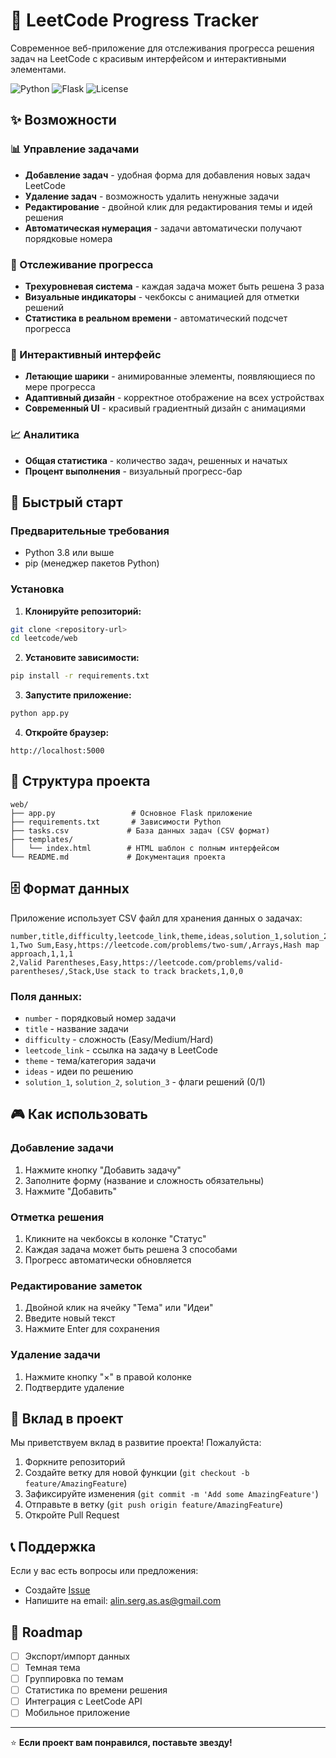 # 🎯 LeetCode Progress Tracker

Современное веб-приложение для отслеживания прогресса решения задач на LeetCode с красивым интерфейсом и интерактивными элементами.

![Python](https://img.shields.io/badge/Python-3.8+-blue.svg)
![Flask](https://img.shields.io/badge/Flask-2.3.3-green.svg)
![License](https://img.shields.io/badge/License-MIT-yellow.svg)

## ✨ Возможности

### 📊 Управление задачами
- **Добавление задач** - удобная форма для добавления новых задач LeetCode
- **Удаление задач** - возможность удалить ненужные задачи
- **Редактирование** - двойной клик для редактирования темы и идей решения
- **Автоматическая нумерация** - задачи автоматически получают порядковые номера

### 🎯 Отслеживание прогресса
- **Трехуровневая система** - каждая задача может быть решена 3 раза
- **Визуальные индикаторы** - чекбоксы с анимацией для отметки решений
- **Статистика в реальном времени** - автоматический подсчет прогресса

### 🎨 Интерактивный интерфейс
- **Летающие шарики** - анимированные элементы, появляющиеся по мере прогресса
- **Адаптивный дизайн** - корректное отображение на всех устройствах
- **Современный UI** - красивый градиентный дизайн с анимациями

### 📈 Аналитика
- **Общая статистика** - количество задач, решенных и начатых
- **Процент выполнения** - визуальный прогресс-бар

## 🚀 Быстрый старт

### Предварительные требования
- Python 3.8 или выше
- pip (менеджер пакетов Python)

### Установка

1. **Клонируйте репозиторий:**
```bash
git clone <repository-url>
cd leetcode/web
```

2. **Установите зависимости:**
```bash
pip install -r requirements.txt
```

3. **Запустите приложение:**
```bash
python app.py
```

4. **Откройте браузер:**
```
http://localhost:5000
```

## 📁 Структура проекта

```
web/
├── app.py                 # Основное Flask приложение
├── requirements.txt       # Зависимости Python
├── tasks.csv             # База данных задач (CSV формат)
├── templates/
│   └── index.html        # HTML шаблон с полным интерфейсом
└── README.md             # Документация проекта
```

## 🗄️ Формат данных

Приложение использует CSV файл для хранения данных о задачах:

```csv
number,title,difficulty,leetcode_link,theme,ideas,solution_1,solution_2,solution_3
1,Two Sum,Easy,https://leetcode.com/problems/two-sum/,Arrays,Hash map approach,1,1,1
2,Valid Parentheses,Easy,https://leetcode.com/problems/valid-parentheses/,Stack,Use stack to track brackets,1,0,0
```

### Поля данных:
- `number` - порядковый номер задачи
- `title` - название задачи
- `difficulty` - сложность (Easy/Medium/Hard)
- `leetcode_link` - ссылка на задачу в LeetCode
- `theme` - тема/категория задачи
- `ideas` - идеи по решению
- `solution_1`, `solution_2`, `solution_3` - флаги решений (0/1)

## 🎮 Как использовать

### Добавление задачи
1. Нажмите кнопку "Добавить задачу"
2. Заполните форму (название и сложность обязательны)
3. Нажмите "Добавить"

### Отметка решения
1. Кликните на чекбоксы в колонке "Статус"
2. Каждая задача может быть решена 3 способами
3. Прогресс автоматически обновляется

### Редактирование заметок
1. Двойной клик на ячейку "Тема" или "Идеи"
2. Введите новый текст
3. Нажмите Enter для сохранения

### Удаление задачи
1. Нажмите кнопку "×" в правой колонке
2. Подтвердите удаление

## 🤝 Вклад в проект

Мы приветствуем вклад в развитие проекта! Пожалуйста:

1. Форкните репозиторий
2. Создайте ветку для новой функции (`git checkout -b feature/AmazingFeature`)
3. Зафиксируйте изменения (`git commit -m 'Add some AmazingFeature'`)
4. Отправьте в ветку (`git push origin feature/AmazingFeature`)
5. Откройте Pull Request

## 📞 Поддержка

Если у вас есть вопросы или предложения:
- Создайте [Issue](https://github.com/your-repo/issues)
- Напишите на email: alin.serg.as.as@gmail.com

## 🎯 Roadmap

- [ ] Экспорт/импорт данных
- [ ] Темная тема
- [ ] Группировка по темам
- [ ] Статистика по времени решения
- [ ] Интеграция с LeetCode API
- [ ] Мобильное приложение

---

⭐ **Если проект вам понравился, поставьте звезду!**

